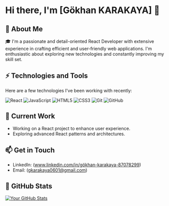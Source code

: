 # Hi there, I'm [Gökhan KARAKAYA] 👋

## 🚀 About Me

🎓 I'm a passionate and detail-oriented React Developer with extensive experience in crafting efficient and user-friendly web applications. I'm enthusiastic about exploring new technologies and constantly improving my skill set.

## ⚡ Technologies and Tools

Here are a few technologies I've been working with recently:

![React](https://img.shields.io/badge/-React-61DAFB?style=flat&logo=react&logoColor=black)
![JavaScript](https://img.shields.io/badge/-JavaScript-F7DF1E?style=flat&logo=javascript&logoColor=black)
![HTML5](https://img.shields.io/badge/-HTML5-E34F26?style=flat&logo=html5&logoColor=white)
![CSS3](https://img.shields.io/badge/-CSS3-1572B6?style=flat&logo=css3)
![Git](https://img.shields.io/badge/-Git-F05032?style=flat&logo=git&logoColor=white)
![GitHub](https://img.shields.io/badge/-GitHub-181717?style=flat&logo=github)

## 🔭 Current Work

- Working on a React project to enhance user experience.
- Exploring advanced React patterns and architectures.

## 📫 Get in Touch

- LinkedIn: (www.linkedin.com/in/gökhan-karakaya-87078299)
- Email: (gkarakaya0601@gmail.com)

## 🌟 GitHub Stats

[![Your GitHub Stats](https://github-readme-stats.vercel.app/api?username=github_username&show_icons=true&hide_border=true)](https://github.com/github_username)



